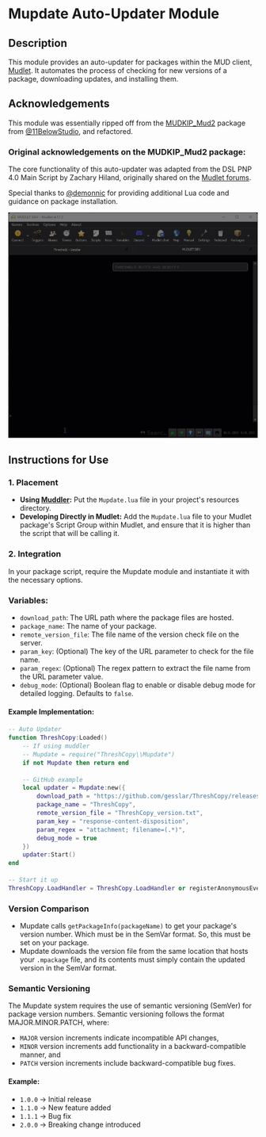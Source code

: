 # Mupdate Auto-Updater Module

## Description
This module provides an auto-updater for packages within the MUD client, [Mudlet](https://github.com/Mudlet/Mudlet/). It automates the process of checking for new versions of a package, downloading updates, and installing them.

## Acknowledgements
This module was essentially ripped off from the [MUDKIP_Mud2](https://github.com/11BelowStudio/MUDKIP_Mud2) package from [@11BelowStudio](https://github.com/11BelowStudio/), and refactored.

### Original acknowledgements on the MUDKIP_Mud2 package:
The core functionality of this auto-updater was adapted from the DSL PNP 4.0 Main Script by Zachary Hiland, originally shared on the [Mudlet forums](https://forums.mudlet.org/viewtopic.php?p=20504).

Special thanks to [@demonnic](https://github.com/demonnic/) for providing additional Lua code and guidance on package installation.

![Demo GIF](resources/demo.gif)

## Instructions for Use

### 1. Placement
- **Using [Muddler](https://github.com/demonnic/muddler):** Put the `Mupdate.lua` file in your project's resources directory.
- **Developing Directly in Mudlet:** Add the `Mupdate.lua` file to your Mudlet package's Script Group within Mudlet, and ensure that it is higher than the script that will be calling it.

### 2. Integration
In your package script, require the Mupdate module and instantiate it with the necessary options.

### Variables:
* `download_path`: The URL path where the package files are hosted.
* `package_name`: The name of your package.
* `remote_version_file`: The file name of the version check file on the server.
* `param_key`: (Optional) The key of the URL parameter to check for the file name.
* `param_regex`: (Optional) The regex pattern to extract the file name from the URL parameter value.
* `debug_mode`: (Optional) Boolean flag to enable or disable debug mode for detailed logging. Defaults to `false`.

#### Example Implementation:
```lua
-- Auto Updater
function ThreshCopy:Loaded()
    -- If using muddler
    -- Mupdate = require("ThreshCopy\\Mupdate")
    if not Mupdate then return end

    -- GitHub example
    local updater = Mupdate:new({
        download_path = "https://github.com/gesslar/ThreshCopy/releases/latest/download/",
        package_name = "ThreshCopy",
        remote_version_file = "ThreshCopy_version.txt",
        param_key = "response-content-disposition",
        param_regex = "attachment; filename=(.*)",
        debug_mode = true
    })
    updater:Start()
end

-- Start it up
ThreshCopy.LoadHandler = ThreshCopy.LoadHandler or registerAnonymousEventHandler("sysLoadEvent", "ThreshCopy:Loaded")
```

### Version Comparison
* Mupdate calls `getPackageInfo(packageName)` to get your package's version number. Which must be in the SemVar format. So, this must be set on your package.
* Mupdate downloads the version file from the same location that hosts your `.mpackage` file, and its contents must simply contain the updated version in the SemVar format.

### Semantic Versioning
The Mupdate system requires the use of semantic versioning (SemVer) for package version numbers. Semantic versioning follows the format MAJOR.MINOR.PATCH, where:

* `MAJOR` version increments indicate incompatible API changes,
* `MINOR` version increments add functionality in a backward-compatible manner, and
* `PATCH` version increments include backward-compatible bug fixes.
#### Example:
* `1.0.0` -> Initial release
* `1.1.0` -> New feature added
* `1.1.1` -> Bug fix
* `2.0.0` -> Breaking change introduced
